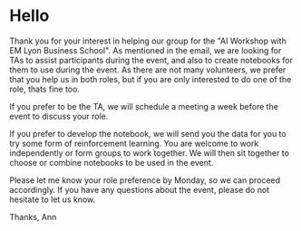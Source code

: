 # Hello

Thank you for your interest in helping our group for the "AI Workshop with EM Lyon Business School". As mentioned in the email, we are looking for TAs to assist participants during the event, and also to create notebooks for them to use during the event. As there are not many volunteers, we prefer that you help us in both roles, but if you are only interested to do one of the role, thats fine too.

If you prefer to be the TA, we will schedule a meeting a week before the event to discuss your role.

If you prefer to develop the notebook, we will send you the data for you to try some form of reinforcement learning. You are welcome to work independently or form groups to work together. We will then sit together to choose or combine notebooks to be used in the event.

Please let me know your role preference by Monday, so we can proceed accordingly.
If you have any questions about the event, please do not hesitate to let us know.

Thanks,
Ann
